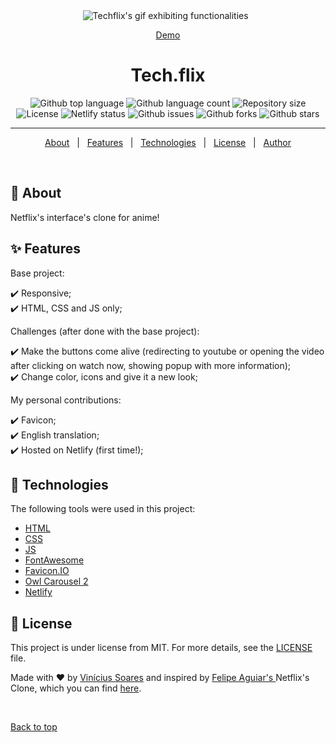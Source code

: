 <div align="center" id="top"> 
  <img src="./github/app.gif" alt="Techflix's gif exhibiting functionalities" />
  &#xa0;

  <a href="https://techflix1.netlify.app">Demo</a> 
</div>

<h1 align="center">Tech.flix</h1>

<p align="center">
  <img alt="Github top language" src="https://img.shields.io/github/languages/top/viniciussoaresti/techflix?color=56BEB8">

  <img alt="Github language count" src="https://img.shields.io/github/languages/count/viniciussoaresti/techflix?color=56BEB8">

  <img alt="Repository size" src="https://img.shields.io/github/repo-size/viniciussoaresti/techflix?color=56BEB8">

  <img alt="License" src="https://img.shields.io/github/license/viniciussoaresti/techflix?color=56BEB8">

  <img alt="Netlify status" src="https://api.netlify.com/api/v1/badges/8b29fb2b-3acd-4a3a-adad-950378eab980/deploy-status">

  <img alt="Github issues" src="https://img.shields.io/github/issues/viniciussoaresti/techflix?color=56BEB8">

  <img alt="Github forks" src="https://img.shields.io/github/forks/viniciussoaresti/techflix?color=56BEB8">

  <img alt="Github stars" src="https://img.shields.io/github/stars/viniciussoaresti/techflix?color=56BEB8">
</p>
<hr>

<p align="center">
  <a href="#dart-about">About</a> &#xa0; | &#xa0; 
  <a href="#sparkles-features">Features</a> &#xa0; | &#xa0;
  <a href="#rocket-technologies">Technologies</a> &#xa0; | &#xa0;
  <a href="#memo-license">License</a> &#xa0; | &#xa0;
  <a href="https://github.com/viniciussoaresti" target="_blank">Author</a>
</p>

<br>

## :dart: About ##

Netflix's interface's clone for anime!

## :sparkles: Features ##
Base project:

:heavy_check_mark: Responsive;\
:heavy_check_mark: HTML, CSS and JS only;

Challenges (after done with the base project):

:heavy_check_mark: Make the buttons come alive (redirecting to youtube or opening the video after clicking on watch now, showing popup with more information);\
:heavy_check_mark: Change color, icons and give it a new look;

My personal contributions:

:heavy_check_mark: Favicon;\
:heavy_check_mark: English translation;\
:heavy_check_mark: Hosted on Netlify (first time!);

## :rocket: Technologies ##

The following tools were used in this project:

- [HTML](https://developer.mozilla.org/pt-BR/docs/Web/HTML)
- [CSS](https://developer.mozilla.org/pt-BR/docs/Web/CSS)
- [JS](https://developer.mozilla.org/pt-BR/docs/Web/Javascript)
- [FontAwesome](https://fontawesome.com/)
- [Favicon.IO](https://favicon.io/)
- [Owl Carousel 2](https://owlcarousel2.github.io/OwlCarousel2/)
- [Netlify](https://www.netlify.com/)

## :memo: License ##

This project is under license from MIT. For more details, see the [LICENSE](LICENSE.md) file.

Made with :heart: by <a href="https://github.com/viniciussoaresti" target="_blank">Vinícius Soares</a> and inspired by <a href="https://github.com/felipeAguiarCode" target="_blank">Felipe Aguiar's </a> Netflix's Clone, which you can find <a href="https://github.com/felipeAguiarCode/netflix-clone" target="_blank">here</a>.

&#xa0;

<a href="#top">Back to top</a>
